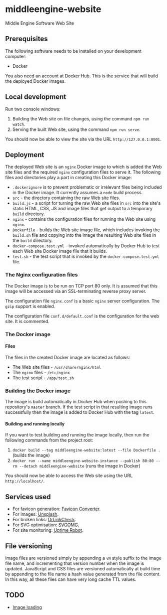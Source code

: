 # middleengine-website

Middle Engine Software Web Site

## Prerequisites

The following software needs to be installed on your development computer:

- Docker

You also need an account at Docker Hub. This is the service that will build the deployed Docker images.

## Local development

Run two console windows:

1. Building the Web site on file changes, using the command `npm run watch`.
2. Serving the built Web site, using the command `npm run serve`.

You should now be able to view the site via the URL `http://127.0.0.1:8001`.

## Deployment

The deployed Web site is an `nginx` Docker image to which is added the Web site files and the required `nginx` configuration files to serve it. The following files and directories play a part in creating this Docker image:

- `.dockerignore` is to prevent problematic or irrelevant files being included in the Docker image. It currently assumes a `node` build process.
- `src` - the directory containing the raw Web site files.
- `build.js` - a script for turning the raw Web site files in `src` into the site's static HTML, CSS, JS and image files that get output to a temporary `build` directory.
- `nginx` - contains the configuration files for running the Web site using `nginx`.
- `Dockerfile` - builds the Web site image file, which includes invoking the `build.sh` file and copying into the image the resulting Web site files in the `build` directory.
- `docker-compose.test.yml` - invoked automatically by Docker Hub to test each Web site Docker image file that it builds.
- `test.sh` - the test script that is invoked by the `docker-compose.test.yml` file.

### The Nginx configuration files

The Docker image is to be run on TCP port 80 only. It is assumed that this image will be accessed via an SSL-terminating reverse proxy server.

The configuration file `nginx.conf` is a basic `nginx` server configuration. The `gzip` support is enabled.

The configuration file `conf.d/default.conf` is the configuration for the web site. It is commented.

### The Docker image

#### Files

The files in the created Docker image are located as follows:

- The Web site files - `/usr/share/nginx/html`
- The `nginx` files - `/etc/nginx`
- The test script - `/app/test.sh`

### Building the Docker image

The image is build automatically in Docker Hub when pushing to this repository's `master` branch. If the test script in that resulting image runs successfully then the image is added to Docker Hub with the tag `latest`.

#### Building and running locally

If you want to test building and running the image locally, then run the following commands from the project root:

1. `docker build --tag middleengine-website:latest --file Dockerfile .` (builds the image)
2. `docker run --name middleengine-website-instance --publish 80:80 --rm --detach middleengine-website` (runs the image in Docker)

You should now be able to access the Web site using the URL `http://localhost/`.

## Services used

- For favicon generation: [Favicon Converter](https://favicon.io/favicon-converter/).
- For images: [Unsplash](https://unsplash.com/).
- For broken links: [DrLinkCheck](https://www.drlinkcheck.com/).
- For SVG optimisation: [SVGOMG](https://jakearchibald.github.io/svgomg/).
- For site monitoring: [Uptime Robot](https://uptimerobot.com/).

## File versioning

Image files are versioned simply by appending a `vN` style suffix to the image file name, and incrementing that version number when the image is updated. JavaScript and CSS files are versioned automatically at build time by appending to the file name a hash value generated from the file content. In this way, all these files can have very long cache TTL values.

## TODO

- [Image loading](https://developer.mozilla.org/en-US/docs/Web/API/GlobalEventHandlers/onloadstart)
